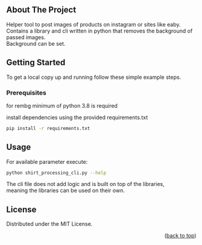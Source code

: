 <!-- ABOUT THE PROJECT -->
## About The Project
Helper tool to post images of products on instagram or sites like eaby.  
Contains a library and cli written in python that removes the background of passed images.  
Background can be set.  

<!-- GETTING STARTED -->
## Getting Started

To get a local copy up and running follow these simple example steps.

### Prerequisites

for rembg minimum of python 3.8 is required

install dependencies using the provided requirements.txt
  ```sh
  pip install -r requirements.txt
  ```


<!-- USAGE EXAMPLES -->
## Usage

For available parameter execute:

  ```sh
  python shirt_processing_cli.py --help
  ```

The cli file does not add logic and is built on top of the libraries,  
meaning the libraries can be used on their own.  
  
## License

Distributed under the MIT License.

<p align="right">(<a href="#top">back to top</a>)</p>
